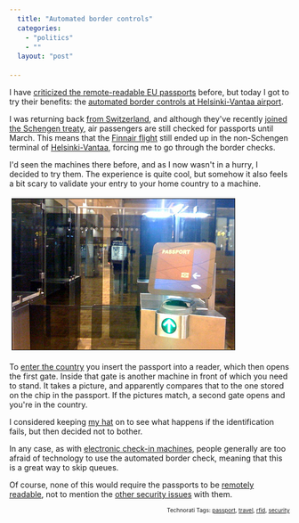 ```yaml
---
  title: "Automated border controls"
  categories: 
    - "politics"
    - ""
  layout: "post"

---
```

<p>
I have <a href="http://bergie.iki.fi/blog/british-rfid-passports-cracked/">criticized the remote-readable EU passports</a> before, but today I got to try their benefits: the <a href="http://www.raja.fi/rvl/home.nsf/pages/BB81D9DD58E23D0EC225747F004CCA09?Opendocument">automated border controls at Helsinki-Vantaa airport</a>. 
</p><p>
I was returning back <a href="http://www.dopplr.com/traveller/bergie">from Switzerland</a>, and although they've recently <a href="http://en.wikipedia.org/wiki/Schengen_treaty#Switzerland">joined the Schengen treaty</a>, air passengers are still checked for passports until March. This means that the <a href="http://www.flickr.com/photos/bergie/3176914834/">Finnair flight</a> still ended up in the non-Schengen terminal of <a href="http://www.helsinki-vantaa.fi/home?">Helsinki-Vantaa</a>, forcing me to go through the border checks.
</p><p>
I'd seen the machines there before, and as I now wasn't in a hurry, I decided to try them. The experience is quite cool, but somehow it also feels a bit scary to validate your entry to your home country to a machine.
</p><p>
<img src="/files/automatic-border-on-efhk.jpg" height="271" width="400" border="1" hspace="4" vspace="4" alt="Automated border controls at Helsinki-Vantaa" title="Automated border controls at Helsinki-Vantaa" /></p><p>
To <a href="http://www.raja.fi/rvl/home.nsf/pages/BB81D9DD58E23D0EC225747F004CCA09?Opendocument">enter the country</a> you insert the passport into a reader, which then opens the first gate. Inside that gate is another machine in front of which you need to stand. It takes a picture, and apparently compares that to the one stored on the chip in the passport. If the pictures match, a second gate opens and you're in the country.
</p><p>
I considered keeping <a href="http://www.flickr.com/photos/bergie/tags/hat/">my hat</a> on to see what happens if the identification fails, but then decided not to bother.
</p><p>
In any case, as with <a href="http://www.finnair.com/finnaircom/wps/portal/finnair/kcxml/04_Sj9SPykssy0xPLMnMz0vM0Y_QjzKL9473DAbJgFguPvqRqCLOnqgiLvHO3nARX4_83FT9oNS8eE-_EH1v_QD9gtzQ0IhyR0UABg4znw!!/delta/base64xml/L3dJdyEvd0ZNQUFzQUMvNElVRS82X0tfM1VG">electronic check-in machines</a>, people generally are too afraid of technology to use the automated border check, meaning that this is a great way to skip queues.
</p><p>
Of course, none of this would require the passports to be <a href="http://www.theregister.co.uk/2008/04/08/e_passports_fingerprinted/">remotely readable</a>, not to mention the <a href="http://www.schneier.com/blog/archives/2008/09/how_to_clone_an.html">other security issues</a> with them.
</p>
<p style="text-align:right;font-size:10px;">Technorati Tags: <a href="http://www.technorati.com/tag/passport" rel="tag">passport</a>, <a href="http://www.technorati.com/tag/travel" rel="tag">travel</a>, <a href="http://www.technorati.com/tag/rfid" rel="tag">rfid</a>, <a href="http://www.technorati.com/tag/security" rel="tag">security</a></p>